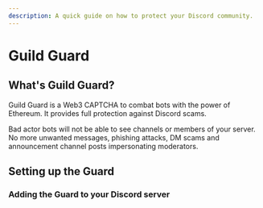 ```yaml
---
description: A quick guide on how to protect your Discord community.
---
```


# Guild Guard

## What's Guild Guard?

Guild Guard is a Web3 CAPTCHA to combat bots with the power of Ethereum. It provides full protection against Discord scams.

Bad actor bots will not be able to see channels or members of your server. No more unwanted messages, phishing attacks, DM scams and announcement channel posts impersonating moderators.

## Setting up the Guard

### Adding the Guard to your Discord server

